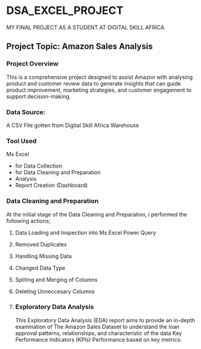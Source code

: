 # DSA_EXCEL_PROJECT

MY FINAL PROJECT AS A STUDENT AT DIGITAL SKILL AFRICA


## Project Topic: Amazon Sales Analysis

### Project Overview
This is a comprehensive project designed to assist Amazon with analysing product and customer review data to generate insights that can guide product improvement, marketing strategies, and customer engagement to support decision-making.

### Data Source:
A CSV File gotten from Digital Skill Africa Warehouse

### Tool Used
Ms Excel 
- for Data Collection 
- for Data Cleaning and Preparation
- Analysis
- Report Creation (Dashboard)

### Data Cleaning and Preparation
At the initial stage of the Data Cleaning and Preparation, i performed the following actions;
1. Data Loading and Inspection into Ms Excel Power Query
2. Removed Duplicates
3. Handling Missing Data
4. Changed Data Type
5. Spliting and Merging of Columns
6. Deleting Unneccesary Columns

7. ### Exploratory Data Analysis
   This Exploratory Data Analysis (EDA) report aims to provide an in-depth examination of The Amazon Sales Dataset to understand the loan approval patterns, relationships, and characteristic of the data
Key Performance Indicators (KPIs)
Performance based on key metrics:


